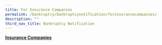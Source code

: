 ```yaml
---
title: For Insurance Companies
permalink: /bankruptcy/bankruptcynotification/forinsurancecompanies/
description: ""
third_nav_title: Bankruptcy Notification
---
```



<u><b>Insurance Companies</b></u><br>